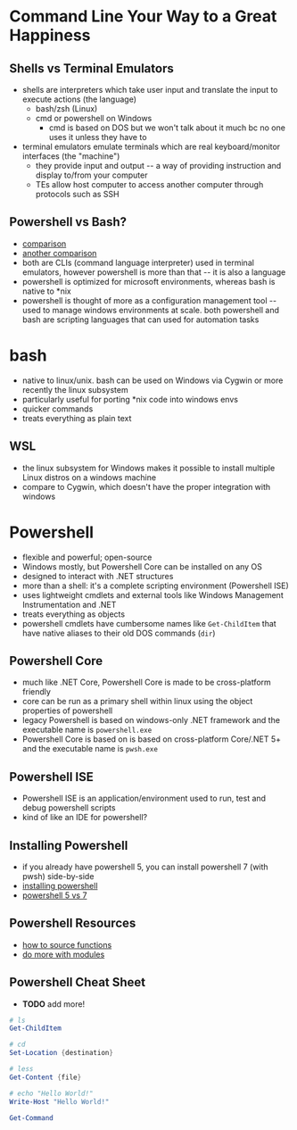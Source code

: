# Command Line Your Way to a Great Happiness

## Shells vs Terminal Emulators
* shells are interpreters which take user input and translate the input to execute actions (the language)
	- bash/zsh (Linux)
	- cmd or powershell on Windows
		* cmd is based on DOS but we won't talk about it much bc no one uses it unless they have to
* terminal emulators emulate terminals which are real keyboard/monitor interfaces (the "machine")
	- they provide input and output -- a way of providing instruction and display to/from your computer
	- TEs allow host computer to access another computer through protocols such as SSH

## Powershell vs Bash?
* [comparison](https://www.cbtnuggets.com/blog/certifications/microsoft/powershell-vs-bash-whats-the-difference)
* [another comparison](https://www.techtarget.com/searchitoperations/tip/On-Windows-PowerShell-vs-Bash-comparison-gets-interesting)
* both are CLIs (command language interpreter) used in terminal emulators, however powershell is more than that -- it is also a language
* powershell is optimized for microsoft environments, whereas bash is native to *nix
* powershell is thought of more as a configuration management tool -- used to manage windows environments at scale. both powershell and bash are scripting languages that can used for automation tasks

# bash
* native to linux/unix. bash can be used on Windows via Cygwin or more recently the linux subsystem
* particularly useful for porting *nix code into windows envs
* quicker commands
* treats everything as plain text

## WSL
* the linux subsystem for Windows makes it possible to install multiple Linux distros on a windows machine
* compare to Cygwin, which doesn't have the proper integration with windows

# Powershell
* flexible and powerful; open-source
* Windows mostly, but Powershell Core can be installed on any OS
* designed to interact with .NET structures
* more than a shell: it's a complete scripting environment (Powershell ISE)
* uses lightweight cmdlets and external tools like Windows Management Instrumentation and .NET
* treats everything as objects
* powershell cmdlets have cumbersome names like `Get-ChildItem` that have native aliases to their old DOS commands (`dir`)

## Powershell Core
* much like .NET Core, Powershell Core is made to be cross-platform friendly
* core can be run as a primary shell within linux using the object properties of powershell
* legacy Powershell is based on windows-only .NET framework and the executable name is `powershell.exe`
* Powershell Core is based on is based on cross-platform Core/.NET 5+ and the executable name is `pwsh.exe`

## Powershell ISE
* Powershell ISE is an application/environment used to run, test and debug powershell scripts
* kind of like an IDE for powershell?

## Installing Powershell
* if you already have powershell 5, you can install powershell 7 (with pwsh) side-by-side
* [installing powershell](https://learn.microsoft.com/en-us/powershell/scripting/install/installing-powershell-on-windows)
* [powershell 5 vs 7](https://learn.microsoft.com/en-us/powershell/scripting/whats-new/migrating-from-windows-powershell-51-to-powershell-7?view=powershell-7.3#using-powershell-7-side-by-side-with-windows-powershell-51)

## Powershell Resources
* [how to source functions](https://stackoverflow.com/a/6040725/7898566)
* [do more with modules](https://learn.microsoft.com/en-us/powershell/scripting/developer/module/how-to-write-a-powershell-script-module?view=powershell-7.3)

## Powershell Cheat Sheet
* **TODO** add more!

```powershell
# ls
Get-ChildItem

# cd
Set-Location {destination}

# less
Get-Content {file}

# echo "Hello World!"
Write-Host "Hello World!"

Get-Command
```

